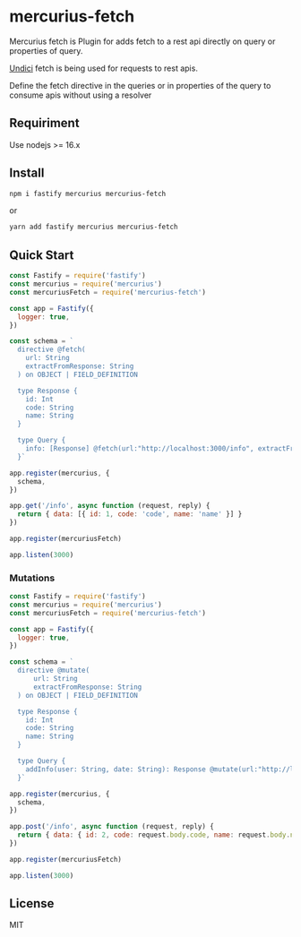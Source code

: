 # mercurius-fetch

Mercurius fetch is Plugin for adds fetch to a rest api directly on query or properties of query.

[Undici](https://github.com/nodejs/undici) fetch is being used for requests to rest apis.

Define the fetch directive in the queries or in properties of the query to consume apis without using a resolver

## Requiriment

Use nodejs >= 16.x

## Install

```bash
npm i fastify mercurius mercurius-fetch
```

or

```bash
yarn add fastify mercurius mercurius-fetch
```

## Quick Start

```js
const Fastify = require('fastify')
const mercurius = require('mercurius')
const mercuriusFetch = require('mercurius-fetch')

const app = Fastify({
  logger: true,
})

const schema = `
  directive @fetch(
    url: String
    extractFromResponse: String
  ) on OBJECT | FIELD_DEFINITION

  type Response {
    id: Int
    code: String
    name: String
  }

  type Query {
    info: [Response] @fetch(url:"http://localhost:3000/info", extractFromResponse:"data")
  }`

app.register(mercurius, {
  schema,
})

app.get('/info', async function (request, reply) {
  return { data: [{ id: 1, code: 'code', name: 'name' }] }
})

app.register(mercuriusFetch)

app.listen(3000)
```

### Mutations

```js
const Fastify = require('fastify')
const mercurius = require('mercurius')
const mercuriusFetch = require('mercurius-fetch')

const app = Fastify({
  logger: true,
})

const schema = `
  directive @mutate(
      url: String
      extractFromResponse: String
  ) on OBJECT | FIELD_DEFINITION

  type Response {
    id: Int
    code: String
    name: String
  }

  type Query {
    addInfo(user: String, date: String): Response @mutate(url:"http://localhost:3000/info", extractFromResponse:"data", method:"POST")
  }`

app.register(mercurius, {
  schema,
})

app.post('/info', async function (request, reply) {
  return { data: { id: 2, code: request.body.code, name: request.body.name } }
})

app.register(mercuriusFetch)

app.listen(3000)
```

## License

MIT
